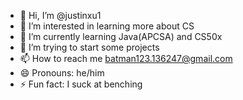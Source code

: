 - 👋 Hi, I’m @justinxu1
- 👀 I’m interested in learning more about CS
- 🌱 I’m currently learning Java(APCSA) and CS50x
- 💞️ I’m trying to start some projects
- 📫 How to reach me batman123.136247@gmail.com
- 😄 Pronouns: he/him
- ⚡ Fun fact: I suck at benching

<!---
justinxu1/justinxu1 is a ✨ special ✨ repository because its `README.md` (this file) appears on your GitHub profile.
You can click the Preview link to take a look at your changes.
--->
